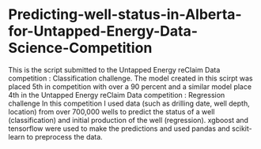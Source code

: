 # Predicting-well-status-in-Alberta-for-Untapped-Energy-Data-Science-Competition

This is the script submitted to the Untapped Energy reClaim Data competition : Classification challenge. 
The model created in this scirpt was placed 5th in competition with over a 90 percent and a similar model place 4th in the Untapped Energy reClaim Data competition : Regression challenge
In this competition I used data (such as drilling date, well depth, location) from over 700,000 wells to predict the status of 
a well (classification) and initial production of the well (regression). xgboost and tensorflow were used to make the predictions and used pandas and scikit-learn to preprocess the data.  

